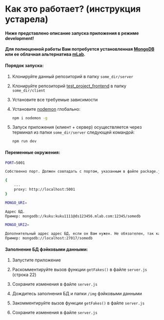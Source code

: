# Как это работает? (инструкция устарела)

#### Ниже представлено описание запуска приложения в режиме development!

**Для полноценной работы Вам потребуется установленная [MongoDB](https://www.mongodb.com/) или ее облачная альтернатива [mLab](https://mlab.com/welcome/).**

#### Порядок запуска:

1.  Клонируйте данный репозиторий в папку `some_dir/server`

2.  Клонируйте репозиторий [test_project_frontend](https://github.com/Pepin0t/test_project_frontend) в папку `some_dir/client`

3.  Установите все требуемые зависимости

4.  Установите [nodemon](https://github.com/remy/nodemon) глобально:

    ```sh
    npm i nodemon -g
    ```

5.  Запуск приложения (клиент + сервер) осуществляется через терминал из папки `some_dir/server` следующей командой:

    ```sh
    npm run dev
    ```

#### Переменные окружения:

```sh
PORT=5001

Собственно порт. Должен совпадать с портом, указанным в файле package.json на клиенте:

{
    ...
    proxy: http://localhost:5001
}
```

```sh
MONGO_URI=

Адрес БД.
Пример: mongodb://kuku:kuku1111@ds123456.mlab.com:12345/somedb
```

```sh
MONGO_URI2=

Дополнительный адрес адрес БД, если он Вам нужен. Не обязателен, так как используется только один.
Пример: mongodb://localhost:27017/somedb
```

#### Заполнение БД фэйковыми данными:

1.  Запустите приложение

2.  Раскомментируйте вызов функции `getFakes()` в файле `server.js` (строка 22)

3.  Сохраните изменения в файле `server.js`

4.  Дождитесь заполнения БД и папки `/img` фэйковыми данными

5.  Закомментируйте вызов функции `getFakes()` в файле `server.js`

6.  Сохраните изменения в файле `server.js`
